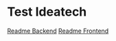 # Test Ideatech


[Readme Backend](https://github.com/Jciel/test-fullstack/blob/main/test-fullstack-backend/README.md)
[Readme Frontend](https://github.com/Jciel/test-fullstack/blob/main/test-fullstack-frontend/README.md)

